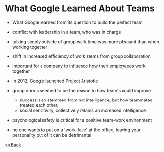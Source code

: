 # What Google Learned About Teams
- What Google learned from its question to build the perfect team

- conflict with leadership in a team, who was in charge

- talking simply outside of group work time was more pleasant than when working together

- shift in increased efficiency of work stems from group collaboration

- important for a company to influence how their employeees work together

- In 2012, Google launched Project Aristotle

- group norms seemed to be the reason to how team's could improve
    - success also stemmed from not intelligence, but how teammates treated each other,
    - social sensitivity, collectively retains an increased intelligence
- psychological safety is critical for a positive team-work environment
- no one wants to put on a 'work-face' at the office, leaving your personality out of it can be detrimental


[<=Back](README.md)